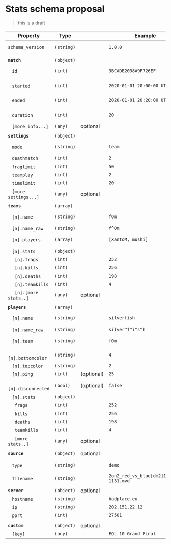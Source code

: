 # Stats schema proposal
> this is a draft

Property | Type | | Example | Description
--- | --- | --- | --- | ---
`schema_version` | `(string)` | | `1.0.0` | Version of stats schema.
|||
**`match`** | `(object)` | | |
&nbsp;&nbsp; `id` | `(int)` | | `3BCADE2038A9F726EF` | Unique ID of match
&nbsp;&nbsp; `started` | `(int)` | | `2020-01-01 20:00:00 UTC` | Timestamp when match started
&nbsp;&nbsp; `ended` | `(int)` | | `2020-01-01 20:20:00 UTC` | Timestamp when match ended
&nbsp;&nbsp; `duration` | `(int)` | | `20` | Match duration in minutes
&nbsp;&nbsp; `[more info...]` | `(any)` | optional | | More info
|||
**`settings`** | `(object)` | | |
&nbsp;&nbsp; `mode` | `(string)` | | `team` | Mode (`duel/team`)
&nbsp;&nbsp; `deathmatch` | `(int)` | | `2` | Deathmatch
&nbsp;&nbsp; `fraglimit` | `(int)` | | `50` | Fraglimit
&nbsp;&nbsp; `teamplay` | `(int)` | | `2` | Teamplay
&nbsp;&nbsp; `timelimit` | `(int)` | | `20` | Timelimit
&nbsp;&nbsp; `[more settings...]` | `(any)` | optional | | More settings
|||
**`teams`** | `(array)` | | |
&nbsp;&nbsp; `[n].name` | `(string)` | | `fOm` | Name (normalized)
&nbsp;&nbsp; `[n].name_raw` | `(string)` | | `f^Om` | Name (raw)
&nbsp;&nbsp; `[n].players` | `(array)` | | `[XantoM, mushi]` | Normalized player names
&nbsp;&nbsp; `[n].stats` | `(object)` | | | Team stats
&nbsp;&nbsp;&nbsp;&nbsp; `[n].frags` | `(int)` | | `252` | Frags
&nbsp;&nbsp;&nbsp;&nbsp; `[n].kills` | `(int)` | | `256` | Kills
&nbsp;&nbsp;&nbsp;&nbsp; `[n].deaths` | `(int)` | | `198` | Deaths
&nbsp;&nbsp;&nbsp;&nbsp; `[n].teamkills` | `(int)` | | `4` | Teamkills
&nbsp;&nbsp;&nbsp;&nbsp; `[n].[more stats..]` | `(any)` | optional | | More stats
|||
**`players`** | `(array)` | | |
&nbsp;&nbsp; `[n].name` | `(string)` | | `silverfish` | Name (normalized)
&nbsp;&nbsp; `[n].name_raw` | `(string)` | | `silver^f^i^s^h` | Name (raw)
&nbsp;&nbsp; `[n].team` | `(string)` | | `fOm` | Team name (normalized)
&nbsp;&nbsp; `[n].bottomcolor` | `(string)` | | `4` | Bottom color
&nbsp;&nbsp; `[n].topcolor` | `(string)` | | `2` | Top color
&nbsp;&nbsp; `[n].ping` | `(int)` | (optional) | `25` | Ping
&nbsp;&nbsp; `[n].disconnected` | `(bool)` | (optional) | `false` | Player disconnected
&nbsp;&nbsp; `[n].stats` | `(object)` | | | Player stats
&nbsp;&nbsp;&nbsp;&nbsp; `frags` | `(int)` | | `252` | Frags
&nbsp;&nbsp;&nbsp;&nbsp; `kills` | `(int)` | | `256` | Kills
&nbsp;&nbsp;&nbsp;&nbsp; `deaths` | `(int)` | | `198` | Deaths
&nbsp;&nbsp;&nbsp;&nbsp; `teamkills` | `(int)` | | `4` | Teamkills
&nbsp;&nbsp;&nbsp;&nbsp; `[more stats..]` | `(any)` | optional | | More stats
|||
**`source`** | `(object)` | optional | |
&nbsp;&nbsp; `type` | `(string)` | | `demo` | Type (`demo`/`stats_file`)
&nbsp;&nbsp; `filename` | `(string)` | | `2on2_red_vs_blue[dm2]170722-1131.mvd` | Filename
|||
**`server`** | `(object)` | optional | |
&nbsp;&nbsp; `hostname` | `(string)` | | `badplace.eu` | Hostname
&nbsp;&nbsp; `ip` | `(string)` | | `202.151.22.12` | IP
&nbsp;&nbsp; `port` | `(int)` | | `27501` | Port number
|||
**`custom`** | `(object)` | optional | | 
&nbsp;&nbsp; `[key]` | `(any)` | | `EQL 10 Grand Final` | Custom info

